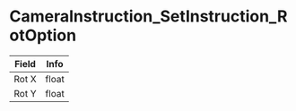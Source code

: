 # CameraInstruction_SetInstruction_RotOption

<table><thead><tr><th>Field</th><th>Info</th></tr></thead><tbody>
<tr><td>Rot X</td><td>float</td></tr>
<tr><td>Rot Y</td><td>float</td></tr>
</tbody></table>